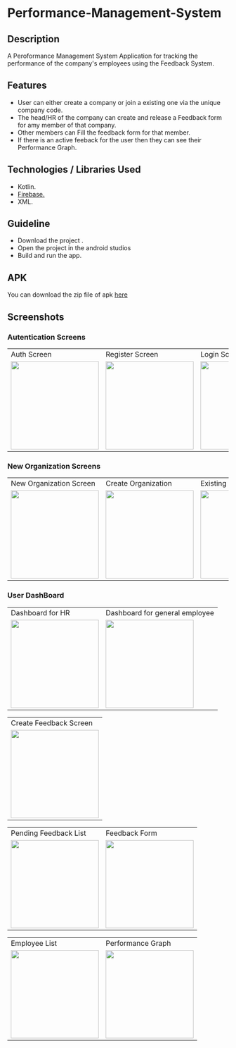 # Performance-Management-System
## Description
A Peroformance Management System Application for tracking the performance of the company's employees using the Feedback System. 

## Features
- User can either create a company or join a existing one via the unique company code.
- The head/HR of the company can create and release a Feedback form for amy member of that company.
- Other members can Fill the feedback form for that member. 
- If there is an active feeback for the user then they can see their Performance Graph.

## Technologies / Libraries Used
- Kotlin.
- [Firebase.](https://firebase.google.com)
- XML.

## Guideline
- Download the project .
- Open the project in the android studios
- Build and run the app.

## APK
 You can download the zip file of apk [here](https://github.com/PrateekSingh009/Performance-Management-System/releases/download/v1.0/Performate.zip)
 
 ## Screenshots

### Autentication Screens
<table>
  <tr>
    <td>Auth Screen</td>
   <td>Register Screen</td>
     <td>Login Screen</td>
  </tr>
  <tr>
    <td><img src="https://cdn.discordapp.com/attachments/874542599740989452/874542881082327040/1.png" width=200 ></td>
    <td><img src="https://cdn.discordapp.com/attachments/874542599740989452/874542889349316608/3.png" width=200 ></td>
   <td><img src="https://cdn.discordapp.com/attachments/874542599740989452/874542888078413834/2.png" width=200 ></td>
  </tr>
 </table>
 
 ### New Organization Screens
 
 <table>
  <tr>
    <td>New Organization Screen</td>
   <td>Create Organization</td>
   <td>Existing Organization</td>
  </tr>
  <tr>
    <td><img src="https://cdn.discordapp.com/attachments/874542599740989452/874542890855055360/4.png" width=200 ></td>
    <td><img src="https://cdn.discordapp.com/attachments/874542599740989452/874542893405192282/6.png" width=200 ></td>
    <td><img src="https://cdn.discordapp.com/attachments/874542599740989452/874542891580665896/5.png" width=200 ></td>
  </tr>
 </table>
 
 ### User DashBoard
 
 <table>
  <tr>
    <td>Dashboard for HR</td>
   <td>Dashboard for general employee</td>
  </tr>
  <tr>
    <td><img src="https://cdn.discordapp.com/attachments/874542599740989452/874542894864797696/Screenshot_1628431918.png" width=200 ></td>
    <td><img src="https://cdn.discordapp.com/attachments/874542599740989452/874544762865221632/Screenshot_1628433526.png" width=200 ></td>
  </tr>
 </table>
 
 <table>
  <tr>
    <td>Create Feedback Screen</td>
  
  </tr>
  <tr>
    <td><img src="https://cdn.discordapp.com/attachments/874542599740989452/874542897637240832/Screenshot_1628434216.png" width=200 ></td>
  
  </tr>
 </table>
 
 <table>
  <tr>
    <td>Pending Feedback List</td>
   <td>Feedback Form</td>
  </tr>
  <tr>
    <td><img src="https://cdn.discordapp.com/attachments/874542599740989452/874542897884712960/Screenshot_1628435154.png" width=200 ></td>
    <td><img src="https://cdn.discordapp.com/attachments/874542599740989452/874545233659068426/Screenshot_1628435194.png" width=200 ></td>
  </tr>
 </table>
 <table>
  <tr>
    <td>Employee List</td>
   <td>Performance Graph</td>
  </tr>
  <tr>
    <td><img src="https://cdn.discordapp.com/attachments/874542599740989452/874542899877019678/Screenshot_1628435218.png" width=200 ></td>
    <td><img src="https://cdn.discordapp.com/attachments/874542599740989452/874543040247791646/Screenshot_1628435290.png" width=200 ></td>
  </tr>
 </table>
